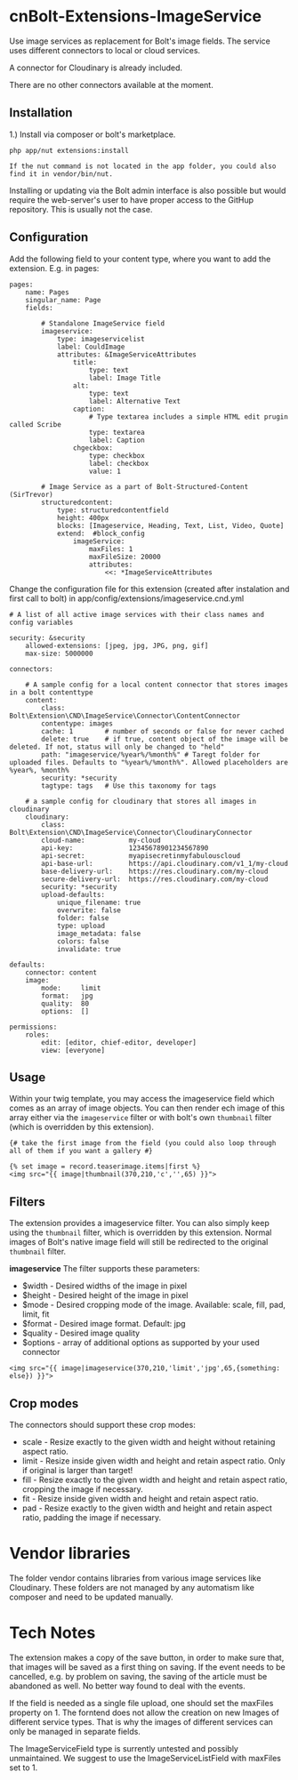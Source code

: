 # cnBolt-Extensions-ImageService
Use image services as replacement for Bolt's image fields.
The service uses different connectors to local or cloud services.

A connector for Cloudinary is already included.

There are no other connectors available at the moment.

## Installation

1.) Install via composer or bolt's marketplace.
```
php app/nut extensions:install

If the nut command is not located in the app folder, you could also find it in vendor/bin/nut.

```
Installing or updating via the Bolt admin interface is also possible but would require the web-server's user to have proper access to the GitHup repository. This is usually not the case.

## Configuration

Add the following field to your content type, where you want to add the extension. E.g. in pages:

```
pages:
    name: Pages
    singular_name: Page
    fields:
    
        # Standalone ImageService field
        imageservice:
            type: imageservicelist
            label: CouldImage
            attributes: &ImageServiceAttributes
                title:
                    type: text
                    label: Image Title
                alt:
                    type: text
                    label: Alternative Text
                caption:
                    # Type textarea includes a simple HTML edit prugin called Scribe
                    type: textarea 
                    label: Caption
                chgeckbox:
                    type: checkbox
                    label: checkbox
                    value: 1
                    
        # Image Service as a part of Bolt-Structured-Content (SirTrevor)
        structuredcontent:
            type: structuredcontentfield
            height: 400px
            blocks: [Imageservice, Heading, Text, List, Video, Quote]
            extend:  #block_config
                imageService:
                    maxFiles: 1
                    maxFileSize: 20000
                    attributes: 
                        <<: *ImageServiceAttributes
```

Change the configuration file for this extension (created after instalation and first call to bolt) 
in app/config/extensions/imageservice.cnd.yml

```
# A list of all active image services with their class names and config variables

security: &security
    allowed-extensions: [jpeg, jpg, JPG, png, gif]
    max-size: 5000000

connectors:

    # A sample config for a local content connector that stores images in a bolt contenttype
    content:
        class: Bolt\Extension\CND\ImageService\Connector\ContentConnector
        contentype: images
        cache: 1        # number of seconds or false for never cached
        delete: true    # if true, content object of the image will be deleted. If not, status will only be changed to "held"
        path: "imageservice/%year%/%month%" # Taregt folder for uploaded files. Defaults to "%year%/%month%". Allowed placeholders are %year%, %month%
        security: *security
        tagtype: tags   # Use this taxonomy for tags
        
    # a sample config for cloudinary that stores all images in cloudinary    
    cloudinary:
        class: Bolt\Extension\CND\ImageService\Connector\CloudinaryConnector
        cloud-name:           my-cloud
        api-key:              12345678901234567890
        api-secret:           myapisecretinmyfabulouscloud
        api-base-url:         https://api.cloudinary.com/v1_1/my-cloud
        base-delivery-url:    https://res.cloudinary.com/my-cloud
        secure-delivery-url:  https://res.cloudinary.com/my-cloud
        security: *security
        upload-defaults:
            unique_filename: true
            overwrite: false
            folder: false
            type: upload
            image_metadata: false
            colors: false
            invalidate: true        

defaults:
    connector: content
    image:
        mode:     limit
        format:   jpg
        quality:  80
        options:  []

permissions:
    roles:
        edit: [editor, chief-editor, developer]
        view: [everyone]

```

## Usage
Within your twig template, you may access the imageservice field which comes as an array of image objects.
You can then render ech image of this array either via the `imageservice` filter or with bolt's 
own `thumbnail` filter (which is overridden by this extension).

```
{# take the first image from the field (you could also loop through all of them if you want a gallery #}

{% set image = record.teaserimage.items|first %}
<img src="{{ image|thumbnail(370,210,'c','',65) }}">
```

## Filters
The extension provides a imageservice filter. You can also simply keep using the `thumbnail` filter, which 
is overridden by this extension.
Normal images of Bolt's native image field will still be redirected to the original `thumbnail` filter.

**imageservice**
The filter supports these parameters:
- $width - Desired widths of the image in pixel
- $height - Desired height of the image in pixel
- $mode - Desired cropping mode of the image. Available: scale, fill, pad, limit, fit
- $format - Desired image format. Default: jpg
- $quality - Desired image quality
- $options - array of additional options as supported by your used connector

```
<img src="{{ image|imageservice(370,210,'limit','jpg',65,{something: else}) }}">
```

## Crop modes
The connectors should support these crop modes:
- scale - Resize exactly to the given width and height without retaining aspect ratio.
- limit - Resize inside given width and height and retain aspect ratio. Only if original is larger than target!
- fill - Resize exactly to the given width and height and retain aspect ratio, cropping the image if necessary.
- fit - Resize inside given width and height and retain aspect ratio.
- pad - Resize exactly to the given width and height and retain aspect ratio, padding the image if necessary.

# Vendor libraries
The folder vendor contains libraries from various image services like Cloudinary. These folders are not 
managed by any automatism like composer and need to be updated manually.

# Tech Notes

The extension makes a copy of the save button, in order to make sure that, that images will be saved 
as a first thing on saving. If the event needs to be cancelled, e.g. by problem on saving, the saving of the
article must be abandoned as well. No better way found to deal with the events.

If the field is needed as a single file upload, one should set the maxFiles property on 1. 
The forntend does not allow the creation on new Images of different service types. That is why the 
 images of different services can only be managed in separate fields.
 
 The ImageServiceField type is surrently untested and possibly unmaintained. We suggest to use the 
 ImageServiceListField with maxFiles set to 1.